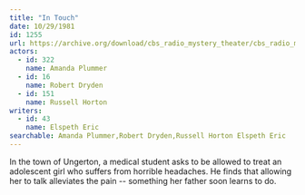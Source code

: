```yaml
---
title: "In Touch"
date: 10/29/1981
id: 1255
url: https://archive.org/download/cbs_radio_mystery_theater/cbs_radio_mystery_theater-1251-1300.zip/cbs_radio_mystery_theater-1251-1300%2Fcbsrmt_1255_in_touch.mp3
actors:  
  - id: 322
    name: Amanda Plummer  
  - id: 16
    name: Robert Dryden  
  - id: 151
    name: Russell Horton
writers:  
  - id: 43
    name: Elspeth Eric
searchable: Amanda Plummer,Robert Dryden,Russell Horton Elspeth Eric
---
```

In the town of Ungerton, a medical student asks to be allowed to treat an adolescent girl who suffers from horrible headaches. He finds that allowing her to talk alleviates the pain -- something her father soon learns to do.